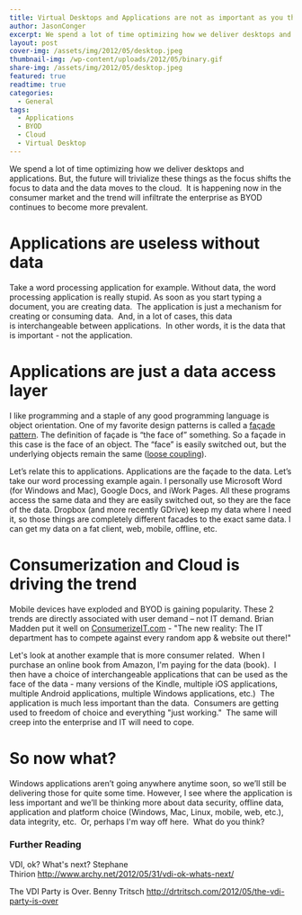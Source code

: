 ```yaml
---
title: Virtual Desktops and Applications are not as important as you think
author: JasonConger
excerpt: We spend a lot of time optimizing how we deliver desktops and applications. But, the future will trivialize these things as the focus shifts the focus to data and the data moves to the cloud.  It is happening now in the consumer market and the trend will infiltrate the enterprise as BYOD continues to become more prevalent.
layout: post
cover-img: /assets/img/2012/05/desktop.jpeg
thumbnail-img: /wp-content/uploads/2012/05/binary.gif
share-img: /assets/img/2012/05/desktop.jpeg
featured: true
readtime: true
categories:
  - General
tags:
  - Applications
  - BYOD
  - Cloud
  - Virtual Desktop
---
```


We spend a lot of time optimizing how we deliver desktops and applications. But, the future will trivialize these things as the focus shifts the focus to data and the data moves to the cloud.  It is happening now in the consumer market and the trend will infiltrate the enterprise as BYOD continues to become more prevalent.
<h1>Applications are useless without data</h1>
Take a word processing application for example. Without data, the word processing application is really stupid. As soon as you start typing a document, you are creating data.  The application is just a mechanism for creating or consuming data.  And, in a lot of cases, this data is interchangeable between applications.  In other words, it is the data that is important - not the application.
<h1>Applications are just a data access layer</h1>
I like programming and a staple of any good programming language is object orientation. One of my favorite design patterns is called a <a title="facade pattern" href="http://en.wikipedia.org/wiki/Facade_pattern">façade pattern</a>. The definition of façade is “the face of” something. So a façade in this case is the face of an object. The “face” is easily switched out, but the underlying objects remain the same (<a href="http://en.wikipedia.org/wiki/Loose_coupling">loose coupling</a>).

Let’s relate this to applications. Applications are the façade to the data. Let’s take our word processing example again. I personally use Microsoft Word (for Windows and Mac), Google Docs, and iWork Pages. All these programs access the same data and they are easily switched out, so they are the face of the data. Dropbox (and more recently GDrive) keep my data where I need it, so those things are completely different facades to the exact same data. I can get my data on a fat client, web, mobile, offline, etc.
<h1>Consumerization and Cloud is driving the trend</h1>
Mobile devices have exploded and BYOD is gaining popularity. These 2 trends are directly associated with user demand – not IT demand. Brian Madden put it well on <a href="http://www.consumerizeit.com/blogs/consumerization/archive/2012/05/16/the-new-reality-the-it-department-has-to-compete-against-every-random-app-amp-website-out-there.aspx" target="_blank">ConsumerizeIT.com</a> - "The new reality: The IT department has to compete against every random app &amp; website out there!"

Let's look at another example that is more consumer related.  When I purchase an online book from Amazon, I'm paying for the data (book).  I then have a choice of interchangeable applications that can be used as the face of the data - many versions of the Kindle, multiple iOS applications, multiple Android applications, multiple Windows applications, etc.)  The application is much less important than the data.  Consumers are getting used to freedom of choice and everything "just working."  The same will creep into the enterprise and IT will need to cope.
<h1>So now what?</h1>
Windows applications aren’t going anywhere anytime soon, so we’ll still be delivering those for quite some time. However, I see where the application is less important and we’ll be thinking more about data security, offline data, application and platform choice (Windows, Mac, Linux, mobile, web, etc.), data integrity, etc.  Or, perhaps I'm way off here.  What do you think?
<h3>Further Reading</h3>
VDI, ok? What's next? Stephane Thirion <a title="VDI, ok? What's next?" href="http://www.archy.net/2012/05/31/vdi-ok-whats-next/">http://www.archy.net/2012/05/31/vdi-ok-whats-next/</a>

The VDI Party is Over. Benny Tritsch <a title="The VDI Party is Over" href="http://drtritsch.com/2012/05/the-vdi-party-is-over">http://drtritsch.com/2012/05/the-vdi-party-is-over</a>